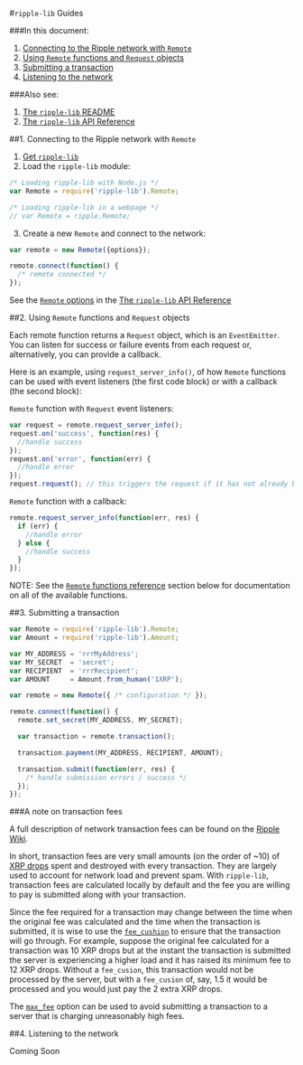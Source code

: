 #`ripple-lib` Guides

###In this document:

1. [Connecting to the Ripple network with `Remote`](GUIDES.md#1-connecting-to-the-ripple-network-with-remote)
2. [Using `Remote` functions and `Request` objects](GUIDES.md#2-using-remote-functions-and-request-objects)
3. [Submitting a transaction](GUIDES.md#3-submitting-a-transaction)
4. [Listening to the network](GUIDES.md#4-listening-to-the-network)


###Also see:

1. [The `ripple-lib` README](../README.md)
2. [The `ripple-lib` API Reference](REFERENCE.md)

##1. Connecting to the Ripple network with `Remote`

1. [Get `ripple-lib`](README.md#getting-ripple-lib)
2. Load the `ripple-lib` module:
  ```js
  /* Loading ripple-lib with Node.js */
  var Remote = require('ripple-lib').Remote;

  /* Loading ripple-lib in a webpage */
  // var Remote = ripple.Remote;
  ```
3. Create a new `Remote` and connect to the network:
  ```js
  var remote = new Remote({options});

  remote.connect(function() {
    /* remote connected */
  });
  ```
  See the [`Remote` options](REFERENCE.md#1-remote-options) in the [The `ripple-lib` API Reference](REFERENCE.md)


##2. Using `Remote` functions and `Request` objects

Each remote function returns a `Request` object, which is an `EventEmitter`. You can listen for success or failure events from each request or, alternatively, you can provide a callback. 

Here is an example, using `request_server_info()`, of how `Remote` functions can be used with event listeners (the first code block) or with a callback (the second block):

`Remote` function with `Request` event listeners:
```js
var request = remote.request_server_info();
request.on('success', function(res) {
  //handle success
});
request.on('error', function(err) {
  //handle error
});
request.request(); // this triggers the request if it has not already been sent to the server
```

`Remote` function with a callback:
```js
remote.request_server_info(function(err, res) {
  if (err) {
    //handle error
  } else {
    //handle success
  }
});
```

NOTE: See the [`Remote` functions reference]() section below for documentation on all of the available functions.




##3. Submitting a transaction

```js
var Remote = require('ripple-lib').Remote;
var Amount = require('ripple-lib').Amount;

var MY_ADDRESS = 'rrrMyAddress';
var MY_SECRET  = 'secret';
var RECIPIENT  = 'rrrRecipient';
var AMOUNT     = Amount.from_human('1XRP');

var remote = new Remote({ /* configuration */ });

remote.connect(function() {
  remote.set_secret(MY_ADDRESS, MY_SECRET);

  var transaction = remote.transaction();

  transaction.payment(MY_ADDRESS, RECIPIENT, AMOUNT);

  transaction.submit(function(err, res) {
    /* handle submission errors / success */
  });
});
```

###A note on transaction fees

A full description of network transaction fees can be found on the [Ripple Wiki](https://ripple.com/wiki/Transaction_Fee).

In short, transaction fees are very small amounts (on the order of ~10) of [XRP drops](https://ripple.com/wiki/Ripple_credits#Notes_on_drops) spent and destroyed with every transaction. They are largely used to account for network load and prevent spam. With `ripple-lib`, transaction fees are calculated locally by default and the fee you are willing to pay is submitted along with your transaction.

Since the fee required for a transaction may change between the time when the original fee was calculated and the time when the transaction is submitted, it is wise to use the [`fee_cushion`](REFERENCE.md#1-remote-options) to ensure that the transaction will go through. For example, suppose the original fee calculated for a transaction was 10 XRP drops but at the instant the transaction is submitted the server is experiencing a higher load and it has raised its minimum fee to 12 XRP drops. Without a `fee_cusion`, this transaction would not be processed by the server, but with a `fee_cusion` of, say, 1.5 it would be processed and you would just pay the 2 extra XRP drops.

The [`max_fee`](REFERENCE.md#1-remote-options) option can be used to avoid submitting a transaction to a server that is charging unreasonably high fees.



##4. Listening to the network

Coming Soon